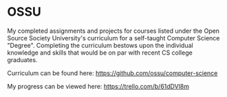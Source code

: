 # OSSU
My completed assignments and projects for courses listed under the Open Source Society University's curriculum for a self-taught Computer Science "Degree".  Completing the curriculum bestows upon the individual knowledge and skills that would be on par with recent CS college graduates.

Curriculum can be found here: https://github.com/ossu/computer-science

My progress can be viewed here: https://trello.com/b/61dDVl8m
